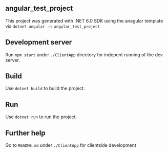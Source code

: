 ## angular_test_project

This project was generated with .NET 6.0 SDK using the anagular template via `dotnet angular -n angular_test_project`

## Development server

Run `npm start` under `./ClientApp` directory for indepent running of the dev server.

## Build

Use `dotnet build` to build the project.

## Run

Use `dotnet run` to run the project.

## Further help

Go to `README.md` under `./ClientApp` for clientside development